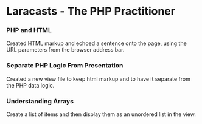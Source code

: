 # Laracasts - The PHP Practitioner

### PHP and HTML
Created HTML markup and echoed a sentence onto the page, using the URL parameters from the browser address bar.

### Separate PHP Logic From Presentation
Created a new view file to keep html markup and to have it separate from the PHP data logic.

### Understanding Arrays
Create a list of items and then display them as an unordered list in the view.